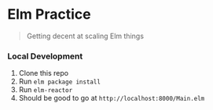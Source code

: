 # Elm Practice
> Getting decent at scaling Elm things

### Local Development

1. Clone this repo
1. Run `elm package install`
1. Run `elm-reactor`
1. Should be good to go at `http://localhost:8000/Main.elm`
